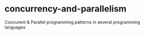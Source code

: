# concurrency-and-parallelism
Concurent &amp; Parallel programming patterns in several programming languages
